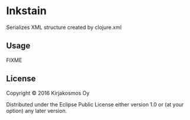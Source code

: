 # Inkstain

Serializes XML structure created by clojure.xml

## Usage

FIXME

## License

Copyright © 2016 Kirjakosmos Oy

Distributed under the Eclipse Public License either version 1.0 or (at
your option) any later version.
